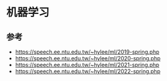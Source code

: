 # 机器学习

## 参考

- https://speech.ee.ntu.edu.tw/~hylee/ml/2019-spring.php
- https://speech.ee.ntu.edu.tw/~hylee/ml/2020-spring.php
- https://speech.ee.ntu.edu.tw/~hylee/ml/2021-spring.php
- https://speech.ee.ntu.edu.tw/~hylee/ml/2022-spring.php
